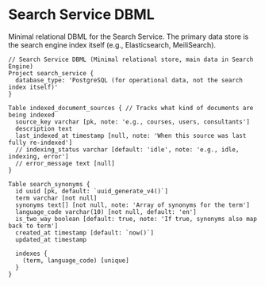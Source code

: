 # Search Service DBML

Minimal relational DBML for the Search Service. The primary data store is the search engine index itself (e.g., Elasticsearch, MeiliSearch).

```dbml
// Search Service DBML (Minimal relational store, main data in Search Engine)
Project search_service {
  database_type: 'PostgreSQL (for operational data, not the search index itself)'
}

Table indexed_document_sources { // Tracks what kind of documents are being indexed
  source_key varchar [pk, note: 'e.g., courses, users, consultants']
  description text
  last_indexed_at timestamp [null, note: 'When this source was last fully re-indexed']
  // indexing_status varchar [default: 'idle', note: 'e.g., idle, indexing, error']
  // error_message text [null]
}

Table search_synonyms {
  id uuid [pk, default: `uuid_generate_v4()`]
  term varchar [not null]
  synonyms text[] [not null, note: 'Array of synonyms for the term']
  language_code varchar(10) [not null, default: 'en']
  is_two_way boolean [default: true, note: 'If true, synonyms also map back to term']
  created_at timestamp [default: `now()`]
  updated_at timestamp

  indexes {
    (term, language_code) [unique]
  }
}
```